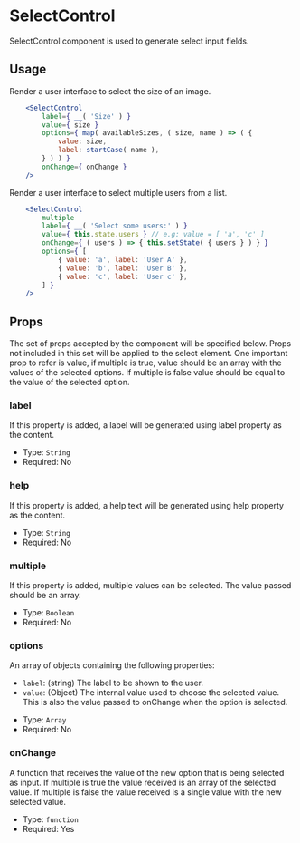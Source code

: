 SelectControl
=======

SelectControl component is used to generate select input fields.


## Usage

Render a user interface to select the size of an image.
```jsx
	<SelectControl
		label={ __( 'Size' ) }
		value={ size }
		options={ map( availableSizes, ( size, name ) => ( {
			value: size,
			label: startCase( name ),
		} ) ) }
		onChange={ onChange }
	/>
```

Render a user interface to select multiple users from a list.
```jsx
	<SelectControl
		multiple
		label={ __( 'Select some users:' ) }
		value={ this.state.users } // e.g: value = [ 'a', 'c' ]
		onChange={ ( users ) => { this.setState( { users } ) } }
		options={ [
			{ value: 'a', label: 'User A' },
			{ value: 'b', label: 'User B' },
			{ value: 'c', label: 'User c' },
		] }
	/>
```

## Props

The set of props accepted by the component will be specified below.
Props not included in this set will be applied to the select element.
One important prop to refer is value, if multiple is true,
value should be an array with the values of the selected options.
If multiple is false value should be equal to the value of the selected option.

### label

If this property is added, a label will be generated using label property as the content.

- Type: `String`
- Required: No

### help

If this property is added, a help text will be generated using help property as the content.

- Type: `String`
- Required: No

### multiple

If this property is added, multiple values can be selected. The value passed should be an array.

- Type: `Boolean`
- Required: No

### options

An array of objects containing the following properties:
* `label`: (string) The label to be shown to the user.
* `value`: (Object) The internal value used to choose the selected value. This is also the value passed to onChange when the option is selected.

- Type: `Array`
- Required: No

### onChange

A function that receives the value of the new option that is being selected as input.
If multiple is true the value received is an array of the selected value.
If multiple is false the value received is a single value with the new selected value.

- Type: `function`
- Required: Yes
